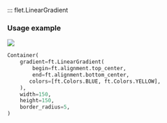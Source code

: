 ::: flet.LinearGradient

### Usage example

<img src="/img/docs/controls/container/linear-gradient.png" className="screenshot-20" />

```python
Container(
    gradient=ft.LinearGradient(
        begin=ft.alignment.top_center,
        end=ft.alignment.bottom_center,
       colors=[ft.Colors.BLUE, ft.Colors.YELLOW],
    ),
    width=150,
    height=150,
    border_radius=5,
)
```